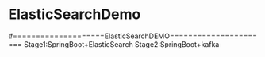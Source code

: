 # ElasticSearchDemo
#====================ElasticSearchDEMO======================
Stage1:SpringBoot+ElasticSearch
Stage2:SpringBoot+kafka

